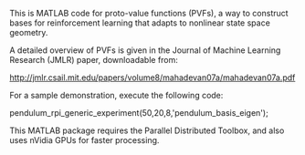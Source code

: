This is MATLAB code for proto-value functions (PVFs), a way to construct bases for reinforcement learning that adapts to nonlinear state space geometry. 

A detailed overview of PVFs is given in the Journal of Machine Learning Research (JMLR) paper, downloadable from: 

http://jmlr.csail.mit.edu/papers/volume8/mahadevan07a/mahadevan07a.pdf

For a sample demonstration, execute the following code: 

pendulum_rpi_generic_experiment(50,20,8,'pendulum_basis_eigen');


This MATLAB package requires the Parallel Distributed Toolbox, and also uses nVidia GPUs for faster processing. 

